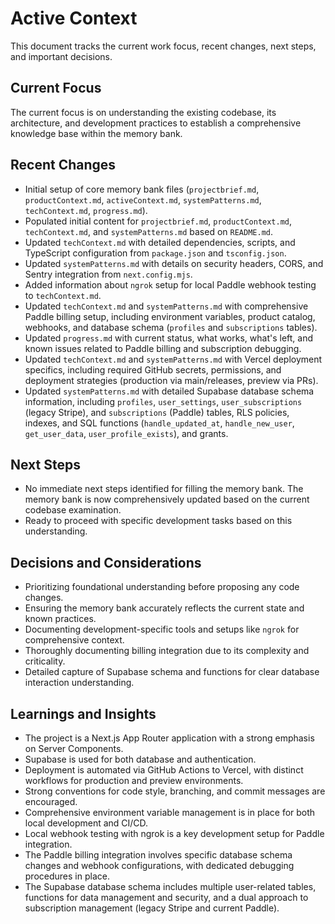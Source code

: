 # Active Context

This document tracks the current work focus, recent changes, next steps, and important decisions.

## Current Focus

The current focus is on understanding the existing codebase, its architecture, and development practices to establish a comprehensive knowledge base within the memory bank.

## Recent Changes

- Initial setup of core memory bank files (`projectbrief.md`, `productContext.md`, `activeContext.md`, `systemPatterns.md`, `techContext.md`, `progress.md`).
- Populated initial content for `projectbrief.md`, `productContext.md`, `techContext.md`, and `systemPatterns.md` based on `README.md`.
- Updated `techContext.md` with detailed dependencies, scripts, and TypeScript configuration from `package.json` and `tsconfig.json`.
- Updated `systemPatterns.md` with details on security headers, CORS, and Sentry integration from `next.config.mjs`.
- Added information about `ngrok` setup for local Paddle webhook testing to `techContext.md`.
- Updated `techContext.md` and `systemPatterns.md` with comprehensive Paddle billing setup, including environment variables, product catalog, webhooks, and database schema (`profiles` and `subscriptions` tables).
- Updated `progress.md` with current status, what works, what's left, and known issues related to Paddle billing and subscription debugging.
- Updated `techContext.md` and `systemPatterns.md` with Vercel deployment specifics, including required GitHub secrets, permissions, and deployment strategies (production via main/releases, preview via PRs).
- Updated `systemPatterns.md` with detailed Supabase database schema information, including `profiles`, `user_settings`, `user_subscriptions` (legacy Stripe), and `subscriptions` (Paddle) tables, RLS policies, indexes, and SQL functions (`handle_updated_at`, `handle_new_user`, `get_user_data`, `user_profile_exists`), and grants.

## Next Steps

- No immediate next steps identified for filling the memory bank. The memory bank is now comprehensively updated based on the current codebase examination.
- Ready to proceed with specific development tasks based on this understanding.

## Decisions and Considerations

- Prioritizing foundational understanding before proposing any code changes.
- Ensuring the memory bank accurately reflects the current state and known practices.
- Documenting development-specific tools and setups like `ngrok` for comprehensive context.
- Thoroughly documenting billing integration due to its complexity and criticality.
- Detailed capture of Supabase schema and functions for clear database interaction understanding.

## Learnings and Insights

- The project is a Next.js App Router application with a strong emphasis on Server Components.
- Supabase is used for both database and authentication.
- Deployment is automated via GitHub Actions to Vercel, with distinct workflows for production and preview environments.
- Strong conventions for code style, branching, and commit messages are encouraged.
- Comprehensive environment variable management is in place for both local development and CI/CD.
- Local webhook testing with ngrok is a key development setup for Paddle integration.
- The Paddle billing integration involves specific database schema changes and webhook configurations, with dedicated debugging procedures in place.
- The Supabase database schema includes multiple user-related tables, functions for data management and security, and a dual approach to subscription management (legacy Stripe and current Paddle). 